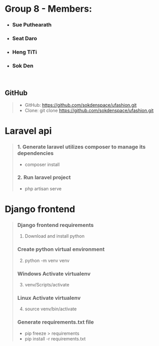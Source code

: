 # Group 8 - Members:
- ### Sue Puthearath
- ### Seat Daro
- ### Heng TiTi
- ### Sok Den

<br>

## GitHub
> - GitHub: https://github.com/sokdenspace/ufashion.git
> - Clone: git clone https://github.com/sokdenspace/ufashion.git


# Laravel api
> ### 1. Generate laravel utilizes composer to manage its dependencies
> - composer install
> ### 2. Run laravel project
> - php artisan serve


# Django frontend
>
> ### Django frontend requirements
> 1. Download and install python
>
> ### Create python virtual environment
> 2. python -m venv venv
>
> ### Windows Activate virtualenv
> 3. venv/Scripts/activate
>
> ### Linux Activate virtualenv
> 4. source venv/bin/activate
>
> ### Generate requirements.txt file
> - pip freeze > requirements
> - pip install -r requirements.txt

